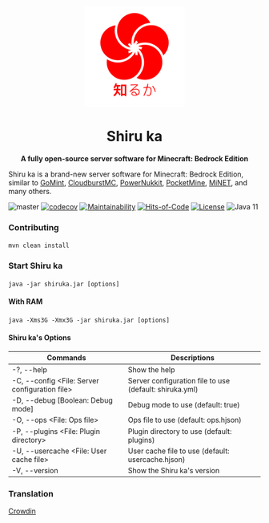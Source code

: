 <p align="center">
  <a href="http://shiruka.net">
    <img src="logo/SHIRUKA.png" width="200px"/>
  </a>
</p>
<h1 align="center">Shiru ka</h1>
<p align="center">
  <strong>A fully open-source server software for Minecraft: Bedrock Edition</strong>
</p>

Shiru ka is a brand-new server software for Minecraft: Bedrock Edition, similar to 
[GoMint](https://github.com/gomint/),
[CloudburstMC](https://github.com/cloudburstmc/),
[PowerNukkit](https://github.com/powernukkit/),
[PocketMine](https://github.com/pmmp),
[MiNET](https://github.com/NiclasOlofsson/MiNET),
and many others.

![master](https://github.com/shiruka/shiruka/workflows/build/badge.svg)
[![codecov](https://codecov.io/gh/shiruka/shiruka/branch/master/graph/badge.svg?token=R8GSQZLTS9)](https://codecov.io/gh/shiruka/shiruka)
[![Maintainability](https://api.codeclimate.com/v1/badges/39cc4c7bce400a705913/maintainability)](https://codeclimate.com/github/shiruka/shiruka/maintainability)
[![Hits-of-Code](https://hitsofcode.com/github/shiruka/shiruka)](https://hitsofcode.com/github/shiruka/shiruka/view)
[![License](https://img.shields.io/badge/license-MIT-green.svg)](https://github.com/shiruka/shiruka/blob/master/LICENSE)
![Java 11](https://img.shields.io/badge/java-11-green)

### Contributing

`mvn clean install`

### Start Shiru ka

`java -jar shiruka.jar [options]`

#### With RAM

`java -Xms3G -Xmx3G -jar shiruka.jar [options]`

#### Shiru ka's Options

| Commands                                       | Descriptions                                            |
|------------------------------------------------|---------------------------------------------------------|
| -?, --help                                     | Show the help                                           |
| -C, --config <File: Server configuration file> | Server configuration file to use (default: shiruka.yml) |
| -D, --debug [Boolean: Debug mode]              | Debug mode to use (default: true)                       |
| -O, --ops <File: Ops file>                     | Ops file to use (default: ops.hjson)                    |
| -P, --plugins <File: Plugin directory>         | Plugin directory to use (default: plugins)              |
| -U, --usercache <File: User cache file>        | User cache file to use (default: usercache.hjson)       |
| -V, --version                                  | Show the Shiru ka's version                             |

### Translation

[Crowdin](https://crowdin.com/project/shiru-ka)
